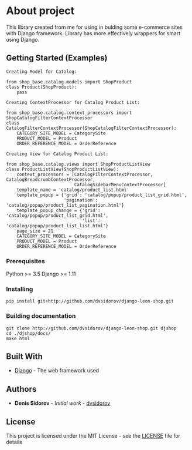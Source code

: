 # About project

This library created from me for using in bulding some e-commerce sites with Django framework. Library has more effectively wrappers for smart using Django.


## Getting Started (Examples)
~~~
Creating Model for Catalog:

from shop_base.catalog.models import ShopProduct
class Product(ShopProduct):
    pass

Creating ContextProcessor for Catalog Product List:

from shop_base.catalog.context_processors import ShopCatalogFilterContextProcessor 
class CatalogFilterContextProcessor(ShopCatalogFilterContextProcessor):
    CATEGORY_SITE_MODEL = CategorySite
    PRODUCT_MODEL = Product
    ORDER_REFERENCE_MODEL = OrderReference
    
Creating View for Catalog Product List:

from shop_base.catalog.views import ShopProductListView
class ProductListView(ShopProductListView):
    context_processors = [CatalogFilterContextProcessor, CatalogBreadcrumbContextProcessor,
                          CatalogSidebarMenuContextProcessor]
    template_name = 'catalog/product_list.html'
    template_popup = {'grid': 'catalog/popup/product_list_grid.html',
                      'pagination': 'catalog/popup/product_list_pagination.html'}
    template_popup_change = {'grid': 'catalog/popup/product_list_grid.html',
                             'list': 'catalog/popup/product_list_list.html'}
    page_size = 21
    CATEGORY_SITE_MODEL = CategorySite
    PRODUCT_MODEL = Product
    ORDER_REFERENCE_MODEL = OrderReference
~~~ 

### Prerequisites

Python >= 3.5
Django >= 1.11


### Installing
~~~
pip install git+http://github.com/dvsidorov/django-leon-shop.git
~~~

### Building documentation
~~~
git clone http://github.com/dvsidorov/django-leon-shop.git djshop
cd ./djshop/docs/
make html
~~~

## Built With

* [Django](https://github.com/django/django.git) - The web framework used


## Authors

* **Denis Sidorov** - *Initial work* - [dvsidorov](https://github.com/dvsidorov)


## License

This project is licensed under the MIT License - see the [LICENSE](LICENSE) file for details
